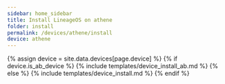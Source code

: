 ```yaml
---
sidebar: home_sidebar
title: Install LineageOS on athene
folder: install
permalink: /devices/athene/install
device: athene
---
```

{% assign device = site.data.devices[page.device] %}
{% if device.is_ab_device %}
{% include templates/device_install_ab.md %}
{% else %}
{% include templates/device_install.md %}
{% endif %}
